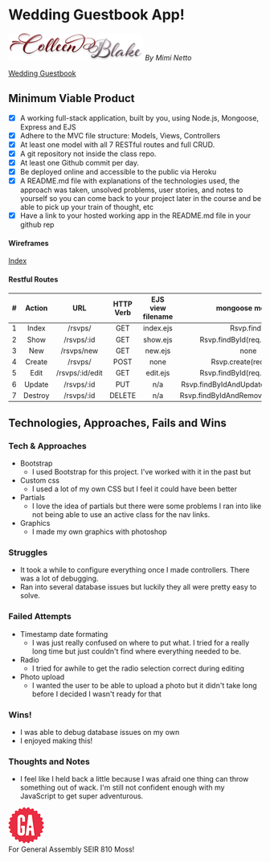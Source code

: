 # Wedding Guestbook App!

![Colleen and Blake](/public/img/co_bl.png)   _By Mimi Netto_

[Wedding Guestbook](https://ellypuppy.herokuapp.com/)

## Minimum Viable Product

- [x] A working full-stack application, built by you, using Node.js, Mongoose, Express and EJS
- [x] Adhere to the MVC file structure: Models, Views, Controllers
- [x] At least one model with all 7 RESTful routes and full CRUD.
- [x] A git repository not inside the class repo.
- [x] At least one Github commit per day.
- [x] Be deployed online and accessible to the public via Heroku
 -[x] A README.md file with explanations of the technologies used, the approach was taken, unsolved problems, user stories, and notes to yourself so you can come back to your project later in the course and be able to pick up your train of thought, etc
- [x] Have a link to your hosted working app in the README.md file in your github rep

#### Wireframes
[Index](/public/img/wireframe00.png)

#### Restful Routes
|#|Action|URL|HTTP Verb|EJS view filename|mongoose method|
|:---:|:---:|:---:|:---:|:---:|:---:|
|1| Index | /rsvps/ | GET | index.ejs | Rsvp.find() |
|2| Show | /rsvps/:id | GET | show.ejs | Rsvp.findById(req.params.id) |
|3| New | /rsvps/new | GET | new.ejs | none |
|4| Create | /rsvps/ | POST| none | Rsvp.create(req.body)|
|5| Edit | /rsvps/:id/edit | GET | edit.ejs | Rsvp.findById(req.params.id) |
|6| Update | /rsvps/:id | PUT | n/a | Rsvp.findByIdAndUpdate(req.params.id) |
|7| Destroy | /rsvps/:id | DELETE | n/a | Rsvp.findByIdAndRemove(req.params.id) |

## Technologies, Approaches, Fails and Wins

### Tech & Approaches
* Bootstrap
  * I used Bootstrap for this project. I've worked with it in the past but
* Custom css
  * I used a lot of my own CSS but I feel it could have been better
* Partials
  * I love the idea of partials but there were some problems I ran into like not being able to use an active class for the nav links.
* Graphics
  * I made my own graphics with photoshop


### Struggles

* It took a while to configure everything once I made controllers. There was a lot of debugging.
* Ran into several database issues but luckily they all were pretty easy to solve.

### Failed Attempts
* Timestamp date formating
  * I was just really confused on where to put what. I tried for a really long time but just couldn't find where everything needed to be.
* Radio
  * I tried for awhile to get the radio selection correct during editing
* Photo upload
  * I wanted the user to be able to upload a photo but it didn't take long before I decided I wasn't ready for that

### Wins!

* I was able to debug database issues on my own
* I enjoyed making this!

### Thoughts and Notes

* I feel like I held back a little because I was afraid one thing can throw something out of wack. I'm still not confident enough with my JavaScript to get super adventurous.

![ga](/public/img/gaLogo.png) <br>
For General Assembly SEIR 810 Moss!
